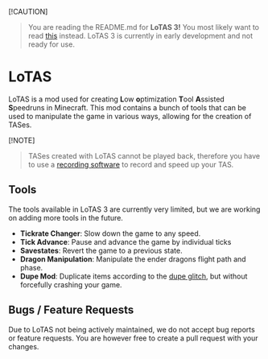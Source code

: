 [!CAUTION]
> You are reading the README.md for **LoTAS 3!**  You most likely want to read [this](https://github.com/MinecraftTAS/LoTAS/tree/latest) instead.
> LoTAS 3 is currently in early development and not ready for use.

# LoTAS
LoTAS is a mod used for creating **L**ow **o**ptimization **T**ool **A**ssisted **S**peedruns in Minecraft.
This mod contains a bunch of tools that can be used to manipulate the game in various ways, allowing for the creation of TASes.

[!NOTE]
> TASes created with LoTAS cannot be played back, therefore you have to use a [recording software](https://obsproject.com/) to record and speed up your TAS.

## Tools
The tools available in LoTAS 3 are currently very limited, but we are working on adding more tools in the future.
- **Tickrate Changer**: Slow down the game to any speed.
- **Tick Advance**: Pause and advance the game by individual ticks
- **Savestates**: Revert the game to a previous state.
- **Dragon Manipulation**: Manipulate the ender dragons flight path and phase.
- **Dupe Mod**: Duplicate items according to the [dupe glitch](https://bugs.mojang.com/browse/MC-63), but without forcefully crashing your game.

## Bugs / Feature Requests
Due to LoTAS not being actively maintained, we do not accept bug reports or feature requests. You are however free to create a pull request with your changes.
